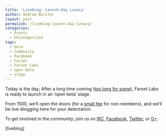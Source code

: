 ```yaml
---
title: 'Liveblog: Launch-day Lunacy'
author: Andrew Bolster
layout: post
permalink: /liveblog-launch-day-lunacy/
categories:
  - Events
  - Uncategorized
tags:
  - beta
  - Community
  - Facebook
  - Farset
  - Farset Labs
  - open beta
  - stage
---
```

Today is the day; After a long time coming (<a title="The Origin Story" href="http://www.andrewbolster.info/blog/2010/07/belfast_hackerspac/" target="_blank">too long for some</a>), Farset Labs is ready to launch in an &#8216;open beta&#8217; stage.

From 1500, we&#8217;ll open the doors (for a [small fee][1] for non-members), and we&#8217;ll be live-blogging here for your delectation.

To get involved in the community; join us on [IRC](irc://irc.freenode.net/#farsetlabs), [Facebook](https://www.facebook.com/FarsetLabs), [Twitter](http://twitter.com/#!/farsetlabs), or [G+](https://plus.google.com/113034811739930709351/posts).

<!--more-->

[liveblog]

 [1]: http://farsetlabs.org.uk/blog/2012/03/launch-day-hackathon/ "Launch-Day Hackathon"
